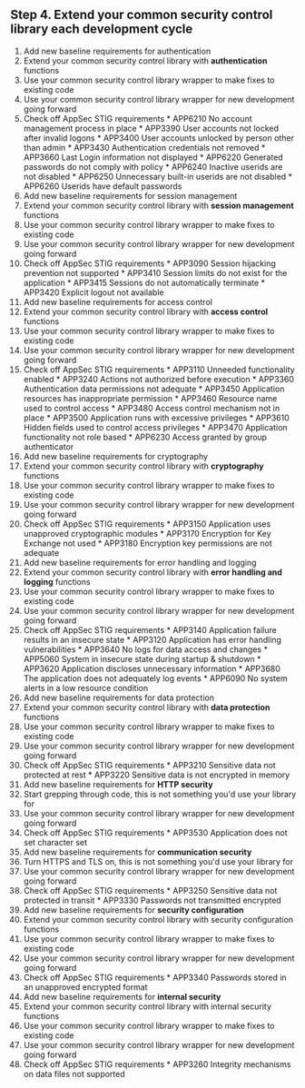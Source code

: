 ## Step 4. Extend your common security control library each development cycle ##

  1. Add new baseline requirements for authentication
  1. Extend your common security control library with **authentication** functions
  1. Use your common security control library wrapper to make fixes to existing code
  1. Use your common security control library wrapper for new development going forward
  1. Check off AppSec STIG requirements
    * APP6210 No account management process in place
    * APP3390 User accounts not locked after invalid logons
    * APP3400 User accounts unlocked by person other than admin
    * APP3430 Authentication credentials not removed
    * APP3660 Last Login information not displayed
    * APP6220 Generated passwords do not comply with policy
    * APP6240 Inactive userids are not disabled
    * APP6250 Unnecessary built-in userids are not disabled
    * APP6260 Userids have default passwords
  1. Add new baseline requirements for session management
  1. Extend your common security control library with **session management** functions
  1. Use your common security control library wrapper to make fixes to existing code
  1. Use your common security control library wrapper for new development going forward
  1. Check off AppSec STIG requirements
    * APP3090 Session hijacking prevention not supported
    * APP3410 Session limits do not exist for the application
    * APP3415 Sessions do not automatically terminate
    * APP3420 Explicit logout not available
  1. Add new baseline requirements for access control
  1. Extend your common security control library with **access control** functions
  1. Use your common security control library wrapper to make fixes to existing code
  1. Use your common security control library wrapper for new development going forward
  1. Check off AppSec STIG requirements
    * APP3110 Unneeded functionality enabled
    * APP3240 Actions not authorized before execution
    * APP3360 Authentication data permissions not adequate
    * APP3450 Application resources has inappropriate permission
    * APP3460 Resource name used to control access
    * APP3480 Access control mechanism not in place
    * APP3500 Application runs with excessive privileges
    * APP3610 Hidden fields used to control access privileges
    * APP3470 Application functionality not role based
    * APP6230 Access granted by group authenticator
  1. Add new baseline requirements for cryptography
  1. Extend your common security control library with **cryptography** functions
  1. Use your common security control library wrapper to make fixes to existing code
  1. Use your common security control library wrapper for new development going forward
  1. Check off AppSec STIG requirements
    * APP3150 Application uses unapproved cryptographic modules
    * APP3170 Encryption for Key Exchange not used
    * APP3180 Encryption key permissions are not adequate
  1. Add new baseline requirements for error handling and logging
  1. Extend your common security control library with **error handling and logging** functions
  1. Use your common security control library wrapper to make fixes to existing code
  1. Use your common security control library wrapper for new development going forward
  1. Check off AppSec STIG requirements
    * APP3140 Application failure results in an insecure state
    * APP3120 Application has error handling vulnerabilities
    * APP3640 No logs for data access and changes
    * APP5060 System in insecure state during startup & shutdown
    * APP3620 Application discloses unnecessary information
    * APP3680 The application does not adequately log events
    * APP6090 No system alerts in a low resource condition
  1. Add new baseline requirements for data protection
  1. Extend your common security control library with **data protection** functions
  1. Use your common security control library wrapper to make fixes to existing code
  1. Use your common security control library wrapper for new development going forward
  1. Check off AppSec STIG requirements
    * APP3210 Sensitive data not protected at rest
    * APP3220 Sensitive data is not encrypted in memory
  1. Add new baseline requirements for **HTTP security**
  1. Start grepping through code, this is not something you'd use your library for
  1. Use your common security control library wrapper for new development going forward
  1. Check off AppSec STIG requirements
    * APP3530 Application does not set character set
  1. Add new baseline requirements for **communication security**
  1. Turn HTTPS and TLS on, this is not something you'd use your library for
  1. Use your common security control library wrapper for new development going forward
  1. Check off AppSec STIG requirements
    * APP3250 Sensitive data not protected in transit
    * APP3330 Passwords not transmitted encrypted
  1. Add new baseline requirements for **security configuration**
  1. Extend your common security control library with security configuration functions
  1. Use your common security control library wrapper to make fixes to existing code
  1. Use your common security control library wrapper for new development going forward
  1. Check off AppSec STIG requirements
    * APP3340 Passwords stored in an unapproved encrypted format
  1. Add new baseline requirements for **internal security**
  1. Extend your common security control library with internal security functions
  1. Use your common security control library wrapper to make fixes to existing code
  1. Use your common security control library wrapper for new development going forward
  1. Check off AppSec STIG requirements
    * APP3260 Integrity mechanisms on data files not supported